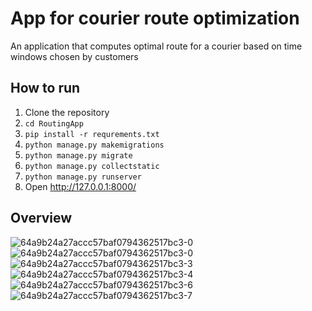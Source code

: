 # App for courier route optimization
An application that computes optimal route for a courier based on time windows chosen by customers
## How to run

1. Clone the repository
2. `cd RoutingApp`
3. `pip install -r requrements.txt`
4. `python manage.py makemigrations`
5. `python manage.py migrate`
6. `python manage.py collectstatic`
7. `python manage.py runserver`
8. Open http://127.0.0.1:8000/

## Overview
![64a9b24a27accc57baf0794362517bc3-0](https://github.com/x-wheel-of-fortune/Routing_App_2023/assets/35616551/545c09e3-4ad2-4c17-acc0-5c3045bd9b7a)
![64a9b24a27accc57baf0794362517bc3-0](https://github.com/x-wheel-of-fortune/Routing_App_2023/assets/35616551/1866fd02-9f72-4cb3-8374-9f5970f8b1b0)
![64a9b24a27accc57baf0794362517bc3-3](https://github.com/x-wheel-of-fortune/Routing_App_2023/assets/35616551/0da3f11f-e00b-4ea5-bdf3-2c0ccf7af2c7)
![64a9b24a27accc57baf0794362517bc3-4](https://github.com/x-wheel-of-fortune/Routing_App_2023/assets/35616551/48980315-7900-4cab-94f1-490c7bc55f44)
![64a9b24a27accc57baf0794362517bc3-6](https://github.com/x-wheel-of-fortune/Routing_App_2023/assets/35616551/07f5fd90-ef6a-4f34-96bf-b5170df5f19d)
![64a9b24a27accc57baf0794362517bc3-7](https://github.com/x-wheel-of-fortune/Routing_App_2023/assets/35616551/2b639a5c-ee3c-4af7-8042-0f8d081b9a4e)
